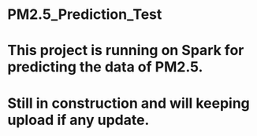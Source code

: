 # PM2.5_Prediction_Test
# This project is running on Spark for predicting the data of PM2.5.
# Still in construction and will keeping upload if any update.
